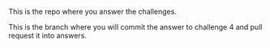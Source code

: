 This is the repo where you answer the challenges.

This is the branch where you will commit the answer to challenge 4 and pull request it into answers.
